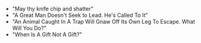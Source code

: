 * "May thy knife chip and shatter"
* "A Great Man Doesn't Seek to Lead. He's Called To It"
* "An Animal Caught In A Trap Will Gnaw Off Its Own Leg To Escape. What Will You Do?"
* "When Is A Gift Not A Gift?"
